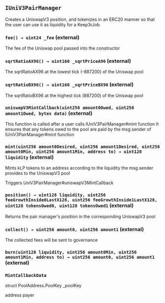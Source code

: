 ## `IUniV3PairManager`

Creates a UniswapV3 position, and tokenizes in an ERC20 manner
        so that the user can use it as liquidity for a Keep3rJob




### `fee() → uint24 _fee` (external)

The fee of the Uniswap pool passed into the constructor




### `sqrtRatioAX96() → uint160 _sqrtPriceA96` (external)

The sqrtRatioAX96 at the lowest tick (-887200) of the Uniswap pool




### `sqrtRatioBX96() → uint160 _sqrtPriceBX96` (external)

The sqrtRatioBX96 at the highest tick (887200) of the Uniswap pool




### `uniswapV3MintCallback(uint256 amount0Owed, uint256 amount1Owed, bytes data)` (external)

This function is called after a user calls IUniV3PairManager#mint function
        It ensures that any tokens owed to the pool are paid by the msg.sender of IUniV3PairManager#mint function




### `mint(uint256 amount0Desired, uint256 amount1Desired, uint256 amount0Min, uint256 amount1Min, address to) → uint128 liquidity` (external)

Mints kLP tokens to an address according to the liquidity the msg.sender provides to the UniswapV3 pool


Triggers UniV3PairManager#uniswapV3MintCallback


### `position() → uint128 liquidity, uint256 feeGrowthInside0LastX128, uint256 feeGrowthInside1LastX128, uint128 tokensOwed0, uint128 tokensOwed1` (external)

Returns the pair manager's position in the corresponding UniswapV3 pool




### `collect() → uint256 amount0, uint256 amount1` (external)



The collected fees will be sent to governance


### `burn(uint128 liquidity, uint256 amount0Min, uint256 amount1Min, address to) → uint256 amount0, uint256 amount1` (external)







### `MintCallbackData`


struct PoolAddress.PoolKey _poolKey


address payer



